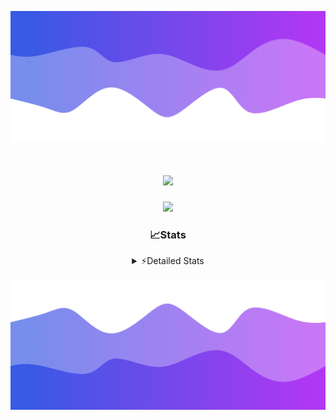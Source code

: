 ![Header](./header.png)
<div align="center">

<h1 align="center">
  <a href="https://git.io/typing-svg">
    <img src="https://readme-typing-svg.herokuapp.com/?lines=Hello,+There!+%F0%9F%91%8B;This+is+chicho.;Owner+on+Ocean;&center=true&size=25">
  </a>
</h1>
  
<p align="center">
  <img src="https://lanyard.cnrad.dev/api/852683595378196480" />
</p>

### 📈Stats
<details>
    <summary> ⚡Detailed Stats</summary>
    <br/>

<!--START_SECTION:waka-->
![Code Time](http://img.shields.io/badge/Code%20Time-1%2C106%20hrs%207%20mins-blue)

![Profile Views](http://img.shields.io/badge/Profile%20Views-0-blue)

**🐱 My GitHub Data** 

> 📦 209.3 kB Used in GitHub's Storage 
 > 
> 🏆 0 Contributions in the Year 2025
 > 
> 🚫 Not Opted to Hire
 > 
> 📜 15 Public Repositories 
 > 
> 🔑 14 Private Repositories 
 > 
**I'm a Night 🦉** 

```text
🌞 Morning                24 commits          █░░░░░░░░░░░░░░░░░░░░░░░░   04.40 % 
🌆 Daytime                74 commits          ███░░░░░░░░░░░░░░░░░░░░░░   13.55 % 
🌃 Evening                242 commits         ███████████░░░░░░░░░░░░░░   44.32 % 
🌙 Night                  206 commits         █████████░░░░░░░░░░░░░░░░   37.73 % 
```
📅 **I'm Most Productive on Friday** 

```text
Monday                   29 commits          █░░░░░░░░░░░░░░░░░░░░░░░░   05.31 % 
Tuesday                  117 commits         █████░░░░░░░░░░░░░░░░░░░░   21.43 % 
Wednesday                85 commits          ████░░░░░░░░░░░░░░░░░░░░░   15.57 % 
Thursday                 74 commits          ███░░░░░░░░░░░░░░░░░░░░░░   13.55 % 
Friday                   130 commits         ██████░░░░░░░░░░░░░░░░░░░   23.81 % 
Saturday                 62 commits          ███░░░░░░░░░░░░░░░░░░░░░░   11.36 % 
Sunday                   49 commits          ██░░░░░░░░░░░░░░░░░░░░░░░   08.97 % 
```


📊 **This Week I Spent My Time On** 

```text
🕑︎ Time Zone: America/Argentina/Buenos_Aires

💬 Programming Languages: 
TypeScript               13 hrs 30 mins      ██████████████████░░░░░░░   71.30 % 
JavaScript               2 hrs 7 mins        ███░░░░░░░░░░░░░░░░░░░░░░   11.22 % 
JSON                     1 hr 45 mins        ██░░░░░░░░░░░░░░░░░░░░░░░   09.28 % 
HTML                     1 hr 4 mins         █░░░░░░░░░░░░░░░░░░░░░░░░   05.67 % 
Python                   19 mins             ░░░░░░░░░░░░░░░░░░░░░░░░░   01.73 % 

🔥 Editors: 
Cursor                   18 hrs 56 mins      █████████████████████████   100.00 % 

🐱‍💻 Projects: 
ocean-backend            13 hrs 6 mins       █████████████████░░░░░░░░   69.21 % 
front-electro-patagonia-m5 hrs 28 mins       ███████░░░░░░░░░░░░░░░░░░   28.94 % 
back-electro-patagonia-ma21 mins             ░░░░░░░░░░░░░░░░░░░░░░░░░   01.85 % 

💻 Operating System: 
Windows                  18 hrs 56 mins      █████████████████████████   100.00 % 
```

**I Mostly Code in JavaScript** 

```text
JavaScript               11 repos            ███████░░░░░░░░░░░░░░░░░░   29.73 % 
HTML                     7 repos             █████░░░░░░░░░░░░░░░░░░░░   18.92 % 
TypeScript               4 repos             ███░░░░░░░░░░░░░░░░░░░░░░   10.81 % 
Astro                    2 repos             █░░░░░░░░░░░░░░░░░░░░░░░░   05.41 % 
SCSS                     1 repo              █░░░░░░░░░░░░░░░░░░░░░░░░   02.70 % 
```




 Last Updated on 02/03/2025 20:16:20 UTC
<!--END_SECTION:waka-->
</details>

![Footer](./footer.png)
